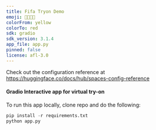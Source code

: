 ```yaml
---
title: Fifa Tryon Demo
emoji: 🧥👚👕👔
colorFrom: yellow
colorTo: red
sdk: gradio
sdk_version: 3.1.4
app_file: app.py
pinned: false
license: afl-3.0
---
```


Check out the configuration reference at https://huggingface.co/docs/hub/spaces-config-reference

#### Gradio Interactive app for virtual try-on

To run this app locally, clone repo and do the following:
```python
pip install -r requirements.txt
python app.py
```